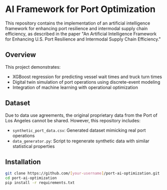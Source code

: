# AI Framework for Port Optimization

This repository contains the implementation of an artificial intelligence framework for enhancing port resilience and intermodal supply chain efficiency, as described in the paper "An Artificial Intelligence Framework for Enhancing U.S. Port Resilience and Intermodal Supply Chain Efficiency."

## Overview

This project demonstrates:
- XGBoost regression for predicting vessel wait times and truck turn times
- Digital twin simulation of port operations using discrete-event modeling
- Integration of machine learning with operational optimization

## Dataset

Due to data use agreements, the original proprietary data from the Port of Los Angeles cannot be shared. However, this repository includes:
- `synthetic_port_data.csv`: Generated dataset mimicking real port operations
- `data_generator.py`: Script to regenerate synthetic data with similar statistical properties

## Installation

```bash
git clone https://github.com/[your-username]/port-ai-optimization.git
cd port-ai-optimization
pip install -r requirements.txt